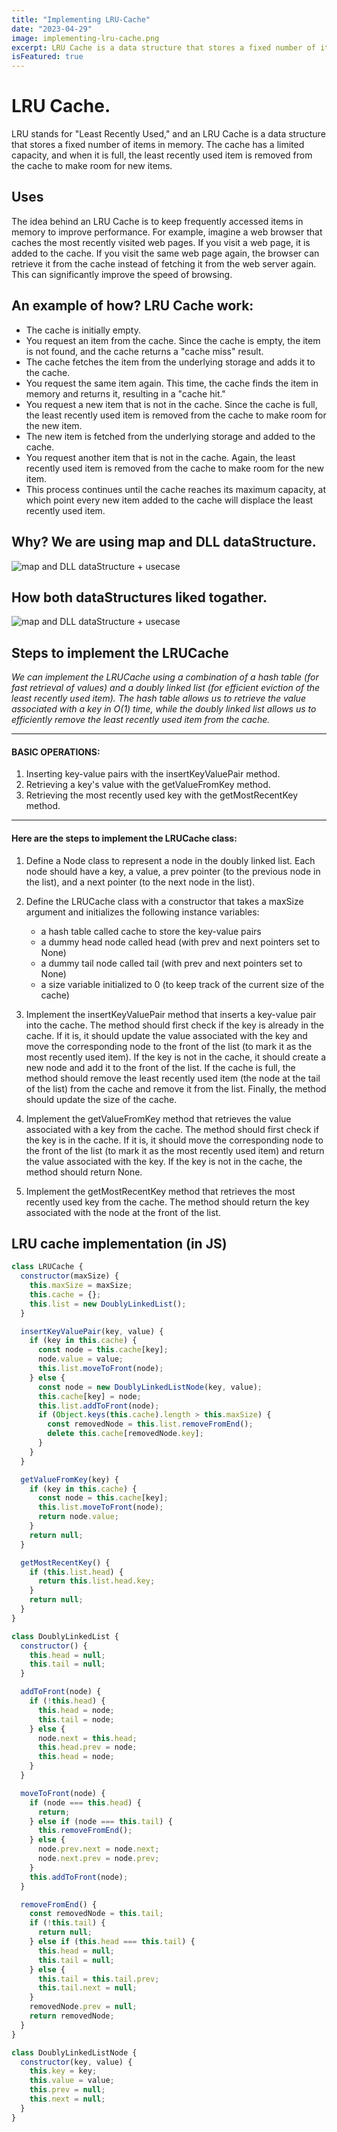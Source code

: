 ```yaml
---
title: "Implementing LRU-Cache"
date: "2023-04-29"
image: implementing-lru-cache.png
excerpt: LRU Cache is a data structure that stores a fixed number of items in memory.
isFeatured: true
---
```


# LRU Cache.

LRU stands for "Least Recently Used," and an LRU Cache is a data structure that stores a fixed number of items in memory. The cache has a limited capacity, and when it is full, the least recently used item is removed from the cache to make room for new items.

## Uses

The idea behind an LRU Cache is to keep frequently accessed items in memory to improve performance. For example, imagine a web browser that caches the most recently visited web pages. If you visit a web page, it is added to the cache. If you visit the same web page again, the browser can retrieve it from the cache instead of fetching it from the web server again. This can significantly improve the speed of browsing.

## An example of how? LRU Cache work:

- The cache is initially empty.
- You request an item from the cache. Since the cache is empty, the item is not found, and the cache returns a "cache miss" result.
- The cache fetches the item from the underlying storage and adds it to the cache.
- You request the same item again. This time, the cache finds the item in memory and returns it, resulting in a "cache hit."
- You request a new item that is not in the cache. Since the cache is full, the least recently used item is removed from the cache to make room for the new item.
- The new item is fetched from the underlying storage and added to the cache.
- You request another item that is not in the cache. Again, the least recently used item is removed from the cache to make room for the new item.
- This process continues until the cache reaches its maximum capacity, at which point every new item added to the cache will displace the least recently used item.

## Why? We are using map and DLL dataStructure.

![map and DLL dataStructure + usecase](lazybaby.png)

## How both dataStructures liked togather.

![map and DLL dataStructure + usecase](key-node-diagram.png)

## Steps to implement the LRUCache

_We can implement the LRUCache using a combination of a hash table (for fast retrieval of values) and a doubly linked list (for efficient eviction of the least recently used item). The hash table allows us to retrieve the value associated with a key in O(1) time, while the doubly linked list allows us to efficiently remove the least recently used item from the cache._

---

#### BASIC OPERATIONS:

1. Inserting key-value pairs with the insertKeyValuePair method.
2. Retrieving a key's value with the getValueFromKey method.
3. Retrieving the most recently used key with the getMostRecentKey method.

---

#### Here are the steps to implement the LRUCache class:

1. Define a Node class to represent a node in the doubly linked list. Each node should have a key, a value, a prev pointer (to the previous node in the list), and a next pointer (to the next node in the list).

2. Define the LRUCache class with a constructor that takes a maxSize argument and initializes the following instance variables:

   - a hash table called cache to store the key-value pairs
   - a dummy head node called head (with prev and next pointers set to None)
   - a dummy tail node called tail (with prev and next pointers set to None)
   - a size variable initialized to 0 (to keep track of the current size of the cache)

3. Implement the insertKeyValuePair method that inserts a key-value pair into the cache. The method should first check if the key is already in the cache. If it is, it should update the value associated with the key and move the corresponding node to the front of the list (to mark it as the most recently used item). If the key is not in the cache, it should create a new node and add it to the front of the list. If the cache is full, the method should remove the least recently used item (the node at the tail of the list) from the cache and remove it from the list. Finally, the method should update the size of the cache.

4. Implement the getValueFromKey method that retrieves the value associated with a key from the cache. The method should first check if the key is in the cache. If it is, it should move the corresponding node to the front of the list (to mark it as the most recently used item) and return the value associated with the key. If the key is not in the cache, the method should return None.

5. Implement the getMostRecentKey method that retrieves the most recently used key from the cache. The method should return the key associated with the node at the front of the list.
## LRU cache implementation (in JS)

```javascript
class LRUCache {
  constructor(maxSize) {
    this.maxSize = maxSize;
    this.cache = {};
    this.list = new DoublyLinkedList();
  }

  insertKeyValuePair(key, value) {
    if (key in this.cache) {
      const node = this.cache[key];
      node.value = value;
      this.list.moveToFront(node);
    } else {
      const node = new DoublyLinkedListNode(key, value);
      this.cache[key] = node;
      this.list.addToFront(node);
      if (Object.keys(this.cache).length > this.maxSize) {
        const removedNode = this.list.removeFromEnd();
        delete this.cache[removedNode.key];
      }
    }
  }

  getValueFromKey(key) {
    if (key in this.cache) {
      const node = this.cache[key];
      this.list.moveToFront(node);
      return node.value;
    }
    return null;
  }

  getMostRecentKey() {
    if (this.list.head) {
      return this.list.head.key;
    }
    return null;
  }
}

class DoublyLinkedList {
  constructor() {
    this.head = null;
    this.tail = null;
  }

  addToFront(node) {
    if (!this.head) {
      this.head = node;
      this.tail = node;
    } else {
      node.next = this.head;
      this.head.prev = node;
      this.head = node;
    }
  }

  moveToFront(node) {
    if (node === this.head) {
      return;
    } else if (node === this.tail) {
      this.removeFromEnd();
    } else {
      node.prev.next = node.next;
      node.next.prev = node.prev;
    }
    this.addToFront(node);
  }

  removeFromEnd() {
    const removedNode = this.tail;
    if (!this.tail) {
      return null;
    } else if (this.head === this.tail) {
      this.head = null;
      this.tail = null;
    } else {
      this.tail = this.tail.prev;
      this.tail.next = null;
    }
    removedNode.prev = null;
    return removedNode;
  }
}

class DoublyLinkedListNode {
  constructor(key, value) {
    this.key = key;
    this.value = value;
    this.prev = null;
    this.next = null;
  }
}
```
